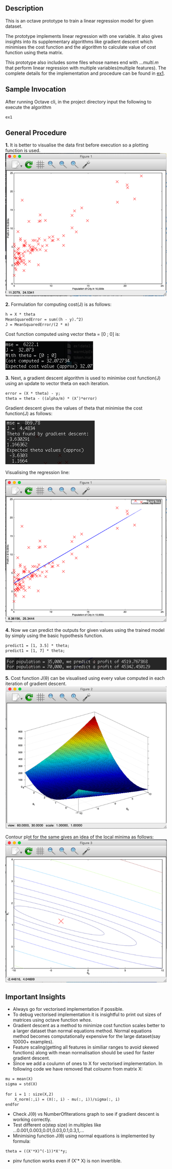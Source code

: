 ## Description

This is an octave prototype to train a linear regression model for given dataset.

The prototype implements linear regression with one variable. It also gives insights into its supplementary algorithms like gradient descent which minimises the cost function and the algorithm to calculate value of cost function using theta matrix.

This prototype also includes some files whose names end with *…multi.m* that perform linear regression with multiple variables(multiple features). The complete details for the implementation and procedure can be found in [ex1](https://github.com/kushalchaudhari21/LinearRegression/blob/master/ex1.pdf).

## Sample Invocation

After running Octave cli, in the project directory input the following to execute the algorithm
```
ex1
```

## General Procedure

**1.**  It is better to visualise the data first before execution so a plotting function is used. 
![Visualising data](https://github.com/kushalchaudhari21/LinearRegression/blob/master/output%20screenshots/visualising%20the%20data.png)

**2.** Formulation for computing cost(J) is as follows:
```
h = X * theta                           
MeanSquaredError = sum((h - y).^2)
J = MeanSquaredError/(2 * m)
```
Cost function computed using vector theta = [0 ; 0] is:

![Cost Function Evaluation](https://github.com/kushalchaudhari21/LinearRegression/blob/master/output%20screenshots/computing%20cost%20with%20sample%20theta.png)                                                                                                                                      

**3.** Next, a gradient descent algorithm is used to minimise cost function(J) using an update to vector theta on each iteration.
```
error = (X * theta) - y;
theta = theta - ((alpha/m) * (X’)*error)
```
Gradient descent gives the values of theta that minimise the cost function(J) as follows:

![Gradient descent Theta update](https://github.com/kushalchaudhari21/LinearRegression/blob/master/output%20screenshots/minimised%20theta%20using%20gradient%20descent.png) 

Visualising the regression line:

![Regression line](https://github.com/kushalchaudhari21/LinearRegression/blob/master/output%20screenshots/visualising%20final%20regression%20line.png)

**4.** Now we can predict the outputs for given values using the trained model by simply using the basic hypothesis function.
```
predict1 = [1, 3.5] * theta;
predict1 = [1, 7] * theta;
```
![Predict](https://github.com/kushalchaudhari21/LinearRegression/blob/master/output%20screenshots/predicted%20values%20using%20trained%20model.png) 

**5.** Cost function J(θ) can be visualised using every value computed in each iteration of gradient descent.
![Visualising cost function](https://github.com/kushalchaudhari21/LinearRegression/blob/master/output%20screenshots/cost%20function%20representation.png)

Contour plot for the same gives an idea of the local minima as follows:
![Visualising cost function with contours](https://github.com/kushalchaudhari21/LinearRegression/blob/master/output%20screenshots/cost%20function%20representation%20using%20contours.png)

## Important Insights

* Always go for vectorised implementation if possible. 
* To debug vectorised implementation it is insightful to print out sizes of matrices using octave function *whos*.
* Gradient descent as a method to minimize cost function scales better to a larger dataset than normal equations method. Normal equations method becomes computationally expensive for the large dataset(say 10000+ examples).
* Feature scaling(getting all features in similiar ranges to avoid skewed functions) along with mean normalisation should be used for faster gradient descent. 
* Since we add a coulumn of ones to X for vectorised implementation. In following code we have removed that coloumn from matrix X:
```
mu = mean(X)
sigma = std(X)

for i = 1 : size(X,2)
    X_norm(:,i) = (X(:, i) - mu(:, i))/sigma(:, i)
endfor
```
* Check J(θ) vs NumberOfIterations graph to see if gradient descent is working correctly.
* Test different α(step size) in multiples like ...0.001,0.003,0.01,0.03,0.1,0.3,1,...
* Minimising function J(θ) using normal equations is implemented by formula:
```
theta = ((X'*X)^(-1))*X'*y;
```
* pinv function works even if (X'* X) is non invertible. 

